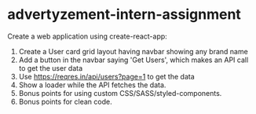 # advertyzement-intern-assignment
Create a web application using create-react-app:

1. Create a User card grid layout having navbar showing any brand name
2. Add a button in the navbar saying 'Get Users', which makes an API call to get the user data
3. Use https://reqres.in/api/users?page=1 to get the data
4. Show a loader while the API fetches the data.
5. Bonus points for using custom CSS/SASS/styled-components.
6. Bonus points for clean code.
